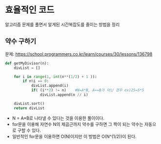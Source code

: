 # 효율적인 코드

알고리즘 문제를 풀면서 알게된 시간복잡도를 줄이는 방법을 정리

## 약수 구하기

문제: https://school.programmers.co.kr/learn/courses/30/lessons/136798

```py
def getMyDivisor(n):
    divList = []

    for i in range(1, int(n**(1/2) + 1 )):
        if n%i == 0:
            divList.append(i)
            if( (i**2) != n)    #N=A*B, A==B가 아닌 경우 ex)25=5*5
                divList.append(n // i)

    divList.sort()
    return divList
```

- N = A\*B로 나타낼 수 있다는 것을 이용한 풀이이다.
- for문을 이용해 자연수 N의 제곱근까지 약수를 구하면 그 짝이 되는 약수는 자동으로 구할 수 있다.
- 일반적인 for문을 이용하면 O(N)이지만 이 방법은 O(N^(1/2))이 된다.
